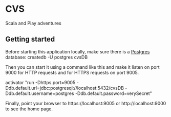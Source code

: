 # CVS
Scala and Play adventures

## Getting started

Before starting this application locally, make sure there is a [Postgres](http://www.postgresql.org/) database:
createdb -U postgres cvsDB

Then you can start it using a command like this and make it listen on port 9000 for HTTP requests and for HTTPS requests on port 9005.

activator "run -Dhttps.port=9005 -Ddb.default.url=jdbc:postgresql://localhost:5432/cvsDB -Ddb.default.username=postgres -Ddb.default.password=verySecret"

Finally, point your browser to https://localhost:9005 or http://localhost:9000 to see the home page.
